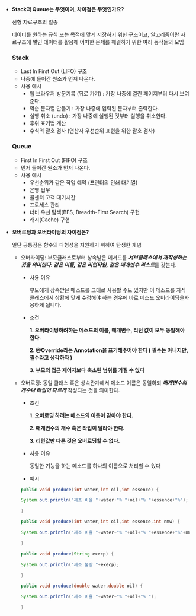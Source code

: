 - **Stack과 Queue는 무엇이며, 차이점은 무엇인가요?**
    
    선형 자료구조의 일종
    
    데이터를 원하는 규칙 또는 목적에 맞게 저장하기 위한 구조이고, 알고리즘이란 자료구조에 쌓인 데이터를 활용해 어떠한 문제를 해결하기 위한 여러 동작들의 모임
    
    ### Stack
    
    - Last In First Out (LIFO) 구조
    - 나중에 들어간 원소가 먼저 나온다.
    - 사용 예시
        - 웹 브라우저 방문기록 (뒤로 가기) : 가장 나중에 열린 페이지부터 다시 보여준다.
        - 역순 문자열 만들기 : 가장 나중에 입력된 문자부터 출력한다.
        - 실행 취소 (undo) : 가장 나중에 실행된 것부터 실행을 취소한다.
        - 후위 표기법 계산
        - 수식의 괄호 검사 (연산자 우선순위 표현을 위한 괄호 검사)
    
    ### Queue
    
    - First In First Out (FIFO) 구조
    - 먼저 들어간 원소가 먼저 나온다.
    - 사용 예시
        - 우선순위가 같은 작업 예약 (프린터의 인쇄 대기열)
        - 은행 업무
        - 콜센터 고객 대기시간
        - 프로세스 관리
        - 너비 우선 탐색(BFS, Breadth-First Search) 구현
        - 캐시(Cache) 구현
- **오버로딩과 오버라이딩의 차이점은?**
    
    일단 공통점은 함수의 다형성을 지원하기 위하여 탄생한 개념
    
    - 오버라이딩: 부모클래스로부터 상속받은 메서드를 ***서브클래스에서 재작성하는 것을 의미한다. 같은 이름, 같은 리턴타입, 같은 매개변수 리스트***를 갖는다.
        - 사용 이유
            
            부모에게 상속받은 메소드를 그대로 사용할 수도 있지만 이 메소드를 자식 클래스에서 상황에 맞게 수정해야 하는 경우에 바로 메소드 오버라이딩을사용하게 됩니다.
            
        - 조건
            
            **1. 오버라이딩하려하는 메소드의 이름, 매개변수, 리턴 값이 모두 동일해야 한다.**
            
            **2. @Override라는 Annotation을 표기해주어야 한다 ( 필수는 아니지만, 필수라고 생각하자 )**
            
            **3. 부모의 접근 제어자보다 축소된 범위를 가질 수 없다**
            
    - 오버로딩: 동일 클래스 혹은 상속관계에서 메소드 이름은 동일하되 ***매개변수의 개수나 타입이 다르게*** 작성되는 것을 의미한다.
        - 조건
            
            **1. 오버로딩 하려는 메소드의 이름이 같아야 한다.**
            
            **2. 매개변수의 개수 혹은 타입이 달라야 한다.**
            
            **3. 리턴값만 다른 것은 오버로딩할 수 없다.**
            
        - 사용 이유
            
            동일한 기능을 하는 메소드를 하나의 이름으로 처리할 수 있다
            
        - 예시
        
        ```java
        public void produce(int water,int oil,int essence) {
        
        System.out.println("제조 비율 "+water+"% "+oil+"% "+essence+"%");
        
        }
        
        public void produce(int water,int oil,int essence,int nmw) {
        
        System.out.println("제조 비율 "+water+"% "+oil+"% "+essence+"%"+nmw+"% ");
        
        }
        
        public void produce(String execp) {
        
        System.out.println("제조 불량 "+execp);
        
        }
        
        public void produce(double water,double oil) {
        
        System.out.println("제조 비율 "+water+"% "+oil+"% ");
        
        }
        ```
        